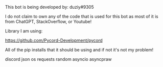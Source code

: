 This bot is being developed by: duziy#9305

I do not claim to own any of the code that is used for this bot as most of it is from ChatGPT, StackOverflow, or Youtube!

Library I am using:

<https://github.com/Pycord-Development/pycord>

All of the pip installs that it should be using and if not it's not my problem!

discord
json
os
requests
random
asyncio
asyncpraw